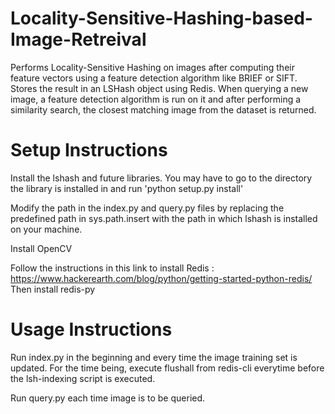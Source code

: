# Locality-Sensitive-Hashing-based-Image-Retreival
Performs Locality-Sensitive Hashing on images after computing their feature vectors using a feature detection algorithm like BRIEF or SIFT. Stores the result in an LSHash object using Redis. When querying a new image, a feature detection algorithm is run on it and after performing a similarity search, the closest matching image from the dataset is returned.

# Setup Instructions
Install the lshash and future libraries. You may have to go to the directory the library is installed in and run 'python setup.py install'

Modify the path in the index.py and query.py files by replacing the predefined path in sys.path.insert with the path in which lshash is installed on your machine.

Install OpenCV

Follow the instructions in this link to install Redis : https://www.hackerearth.com/blog/python/getting-started-python-redis/
Then install redis-py

# Usage Instructions
Run index.py in the beginning and every time the image training set is updated. For the time being, execute flushall from redis-cli everytime before the lsh-indexing script is executed.

Run query.py each time image is to be queried.
